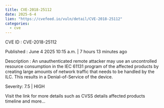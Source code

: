 ```yaml
---
title: CVE-2018-25112
date: 2025-6-4
lien: "https://cvefeed.io/vuln/detail/CVE-2018-25112"
categories:
  - cve
---
```


CVE ID : CVE-2018-25112

Published :  June 4
2025
10:15 a.m. | 7 hours
13 minutes ago

Description : An unauthenticated remote attacker may use an uncontrolled resource consumption in the IEC 61131 program of the affected products by creating large amounts of network traffic that needs to be handled by the ILC. This results in a Denial-of-Service of the device.

Severity: 7.5 | HIGH

Visit the link for more details
such as CVSS details
affected products
timeline
and more...

